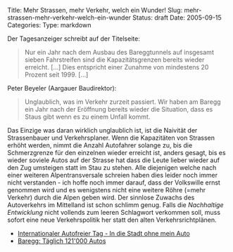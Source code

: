 Title: Mehr Strassen, mehr Verkehr, welch ein Wunder!
Slug: mehr-strassen-mehr-verkehr-welch-ein-wunder
Status: draft
Date: 2005-09-15
Categories:
Type: markdown

Der Tagesanzeiger schreibt auf der Titelseite:

> Nur ein Jahr nach dem Ausbau des Bareggtunnels auf insgesamt sieben Fahrstreifen sind die Kapazitätsgrenzen bereits wieder erreicht. [...] Dies entspricht einer Zunahme von mindestens 20 Prozent seit 1999. [...]

Peter Beyeler (Aargauer Baudirektor):

> Unglaublich, was im Verkehr zurzeit passiert. Wir haben am Baregg ein Jahr nach der Eröffnung bereits wieder die Situation, dass es Staus gibt wenn es zu einem Unfall kommt.

Das Einzige was daran wirklich unglaublich ist, ist die Naivität der Strassenbauer und Verkehrsplaner. Wenn die Kapazitäten von Strassen erhöht werden, nimmt die Anzahl Autofahrer solange zu, bis die Schmerzgrenze für den einzelnen wieder erreicht ist, anders gesagt, bis es wieder soviele Autos auf der Strasse hat dass die Leute lieber wieder auf den Zug umsteigen statt im Stau zu stehen.
Alle diejenigen welche nach einer weiteren Alpentransversale schreien haben dies leider noch immer nicht verstanden - ich hoffe noch immer darauf, dass der Volkswille ernst genommen wird und es wenigstens nicht eine weitere Röhre (=mehr Verkehr) durch die Alpen geben wird. Der sinnlose Zuwachs des Autoverkehrs im Mittelland ist schon schlimm genug.
Falls die _Nachhaltige Entwicklung_ nicht vollends zum leeren Schlagwort verkommen soll, muss sofort eine neue Verkehrspolitik her statt den alten Verkehrsrichtplänen.

- [Internationaler Autofreier Tag - In die Stadt ohne mein Auto](http://www.22september.ch/)
- [Baregg: Täglich 121'000 Autos](http://www.tagesanzeiger.ch/dyn/news/zuerich/540404.html)
